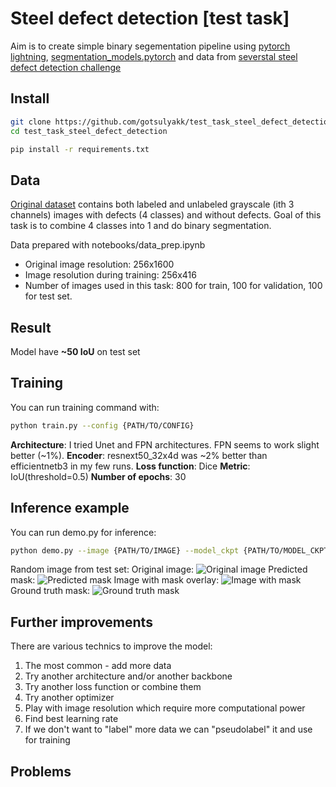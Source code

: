 # Steel defect detection [test task]
Aim is to create simple binary segementation pipeline using [pytorch lightning](https://www.pytorchlightning.ai/), [segmentation_models.pytorch](https://github.com/qubvel/segmentation_models.pytorch) and data from [severstal steel defect detection challenge](https://www.kaggle.com/c/severstal-steel-defect-detection/overview)

## Install
```sh
git clone https://github.com/gotsulyakk/test_task_steel_defect_detection.git
cd test_task_steel_defect_detection

pip install -r requirements.txt
```
## Data
[Original dataset](https://www.kaggle.com/c/severstal-steel-defect-detection/data) contains both labeled and unlabeled grayscale (ith 3 channels) images with defects (4 classes) and without defects. Goal of this task is to combine 4 classes into 1 and do binary segmentation. 

Data prepared with notebooks/data_prep.ipynb

- Original image resolution: 256x1600
- Image resolution during training: 256x416
- Number of images used in this task: 800 for train, 100 for validation, 100 for test set.

## Result
Model have **~50 IoU** on test set

## Training
You can run training command with:
```sh
python train.py --config {PATH/TO/CONFIG}
```
**Architecture**: I tried Unet and FPN architectures. FPN seems to work slight better (~1%).
**Encoder**: resnext50_32x4d was ~2% better than efficientnetb3 in my few runs.
**Loss function**: Dice
**Metric**: IoU(threshold=0.5)
**Number of epochs**: 30

## Inference example
You can run demo.py for inference:
```sh
python demo.py --image {PATH/TO/IMAGE} --model_ckpt {PATH/TO/MODEL_CKPT} --config {PATH/TO/CONFIG}
```
Random image from test set:
Original image:
![Original image](https://github.com/gotsulyakk/test_task_steel_defect_detection/blob/main/data/inference/original.jpg)
Predicted mask:
![Predicted mask](https://github.com/gotsulyakk/test_task_steel_defect_detection/blob/main/data/inference/pred_mask.jpg)
Image with mask overlay:
![Image with mask](https://github.com/gotsulyakk/test_task_steel_defect_detection/blob/main/data/inference/masked.jpg)
Ground truth mask:
![Ground truth mask](https://github.com/gotsulyakk/test_task_steel_defect_detection/blob/main/data/inference/gt_mask.jpg)

## Further improvements
There are various technics to improve the model:
1. The most common - add more data
2. Try another architecture and/or another backbone
3. Try another loss function or combine them
4. Try another optimizer
5. Play with image resolution which require more computational power
5. Find best learning rate
4. If we don't want to "label" more data we can "pseudolabel" it and use for training 

## Problems
